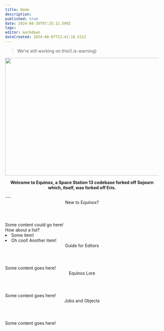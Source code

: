 ```yaml
---
title: Home
description: 
published: true
date: 2024-08-30T07:25:12.590Z
tags: 
editor: markdown
dateCreated: 2024-08-07T22:41:18.531Z
---
```


> We're still working on this!{.is-warning}

<!-- ![wikibanner1.png](/wikibanner1.png) -->
<center>
  <img src="https://wiki.bluespace.engineer/wikibanner2.png" width="768" height="384"/>
  

<strong>Welcome to Equinox, a Space Station 13 codebase forked off Sojourn which, itself, was forked off Eris.</strong>
</center>
---
<br>
<div class="flex(& sm:row,col) space(y-2,sm:y-0,sm:x-2) mt-4">
	<div class="w-full flex(& col) space-y-4">
		<div class="w-full rounded-xl border(2 white solid)">
    	<header class="rounded-t-xl bg-blue-600"><center>New to Equinox?<center></header>
      <div class="p-2">
        Some content could go here!
        </br>How about a list?
        <list>
          <li>Some item!</li>
          <li>Oh cool! Another item!</li>
        </list>
      </div>
    </div>
  	<div class="w-full rounded-xl border(2 white solid)">
    	<header class="rounded-t-xl bg-red-600"><center>Guide for Editors<center></header>
			<div class="p-2">Some content goes here!</div>
		</div>
	</div>
  <div class="w-full flex(& col) space-y-4">
		<div class="w-full rounded-xl border(2 white solid)">
    	<header class="rounded-t-xl bg-green-600"><center>Equinox Lore<center></header>
			<div class="p-2">Some content goes here!</div>
		</div>
  	<div class="w-full rounded-xl border(2 white solid)">
    	<header class="rounded-t-xl bg-orange-600"><center>Jobs and Objects<center></header>
			<div class="p-2">Some content goes here!</div>
		</div>
	</div>
</div>
        

